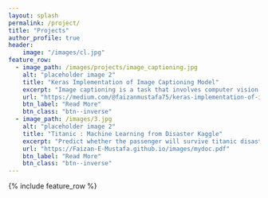 ```yaml
---
layout: splash
permalink: /project/
title: "Projects"
author_profile: true
header: 
    image: "/images/cl.jpg"
feature_row:
  - image_path: /images/projects/image_captioning.jpg
    alt: "placeholder image 2"
    title: "Keras Implementation of Image Captioning Model"
    excerpt: "Image captioning is a task that involves computer vision as well as Natural language processing. It takes an image and is able to describe whats going on in the image in English. It uses InceptionV3 to extract features from images and LSTM to generate captions for images.This implementation uses Keras with Tensorflow back end."
    url: "https://medium.com/@faizanmustafa75/keras-implementation-of-image-captioning-model-3a7ab68e67d4"
    btn_label: "Read More"
    btn_class: "btn--inverse"
  - image_path: /images/3.jpg
    alt: "placeholder image 2"
    title: "Titanic : Machine Learning from Disaster Kaggle"
    excerpt: "Predict whether the passenger will survive titanic disaster or not"
    url: "https://Faizan-E-Mustafa.github.io/images/mydoc.pdf"
    btn_label: "Read More"
    btn_class: "btn--inverse"
---
```



{% include feature_row %}
